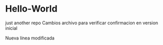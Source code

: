 # Hello-World
just another repo
Cambios archivo para verificar confirmacion en version inicial

Nueva línea modificada
